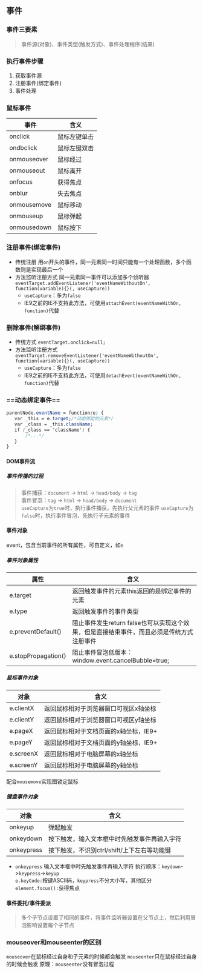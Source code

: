 ## 事件
### 事件三要素
> 事件源(对象)、事件类型(触发方式)、事件处理程序(结果)
### 执行事件步骤
1. 获取事件源
2. 注册事件(绑定事件)
3. 事件处理
### 鼠标事件
| 事件        | 含义         |
| ----------- | ------------ |
| onclick     | 鼠标左键单击 |
| ondbclick   | 鼠标左键双击 |
| onmouseover | 鼠标经过     |
| onmouseout  | 鼠标离开     |
| onfocus     | 获得焦点     |
| onblur      | 失去焦点     |
| onmousemove | 鼠标移动     |
| onmouseup   | 鼠标弹起     |
| onmousedown | 鼠标按下     |
### 注册事件(绑定事件)
- 传统注册
用`on`开头的事件，同一元素同一时间只能有一个处理函数，多个函数则是实现最后一个
- 方法监听注册方式
  同一元素同一事件可以添加多个侦听器 `eventTarget.addEventListener('eventNameWithoutOn', function(variable){}(, useCapture))`
  - `useCapture`：多为`false`
  - IE9之前的IE不支持此方法，可使用`attachEvent(eventNameWithOn, function)`代替
### 删除事件(解绑事件)
- 传统方式
  `eventTarget.onclick=null;`
- 方法监听注册方式
  `eventTarget.removeEventListener('eventNameWithoutOn', function(variable){}(, useCapture))`
  - `useCapture`：多为`false`
  - IE9之前的IE不支持此方法，可使用`detachEvent(eventNameWithOn, function)`代替
### ==动态绑定事件==
```css
parentNode.eventName = function(e) {
   var _this = e.target;/*动态绑定的元素*/
   var _class = _this.className;
   if (_class == 'className') {
       /*...*/
   }
}
```
#### DOM事件流
##### 事件传播的过程
> 事件捕获：`document` -> `html` -> `head/body` -> `tag`  
> 事件冒泡：`tag` -> `html` -> `head/body` -> `document`  
`useCapture`为`true`时，执行事件捕获，先执行父元素的事件
`useCapture`为`false`时，执行事件冒泡，先执行子元素的事件
#### 事件对象
event，包含当前事件的所有属性，可自定义，如`e`
##### 事件对象属性
| 属性                | 含义                                                                                     |
| ------------------- | ---------------------------------------------------------------------------------------- |
| e.target            | 返回触发事件的元素this返回的是绑定事件的元素                                             |
| e.type              | 返回触发事件的事件类型                                                                   |
| e.preventDefault()  | 阻止事件发生return false也可以实现这个效果，但是直接结束事件，而且必须是传统方式注册事件 |
| e.stopPropagation() | 阻止事件冒泡低版本：window.event.cancelBubble=true;                                      |
##### 鼠标事件对象
| 对象      | 含义                                  |
| --------- | ------------------------------------- |
| e.clientX | 返回鼠标相对于浏览器窗口可视区x轴坐标 |
| e.clientY | 返回鼠标相对于浏览器窗口可视区y轴坐标 |
| e.pageX   | 返回鼠标相对于文档页面的x轴坐标，IE9+   |
| e.pageY   | 返回鼠标相对于文档页面的y轴坐标，IE9+   |
| e.screenX | 返回鼠标相对于电脑屏幕的x轴坐标       |
| e.screenY | 返回鼠标相对于电脑屏幕的y轴坐标       |
配合`mousemove`实现图锁定鼠标
##### 键盘事件对象	
| 对象       | 含义                                         |
| ---------- | -------------------------------------------- |
| onkeyup    | 弹起触发                                     |
| onkeydown  | 按下触发，输入文本框中时先触发事件再输入字符 |
| onkeypress | 按下触发，不识别ctrl/shift/上下左右等功能键  |
- `onkeypress` 输入文本框中时先触发事件再输入字符
执行顺序：`keydown`->`keypress`->`keyup`  
`e.keyCode:`按键ASCII码，`keypress`不分大小写，其他区分				
`element.focus():`获得焦点	
#### 事件委托/事件委派
> 多个子节点设置了相同的事件，将事件监听器设置在父节点上，然后利用冒泡影响设置每个子节点
### mouseover和mouseenter的区别
`mouseover`在鼠标经过自身和子元素的时候都会触发
`mouseenter`只在鼠标经过自身的时候会触发
原理：`mouseenter`没有冒泡过程